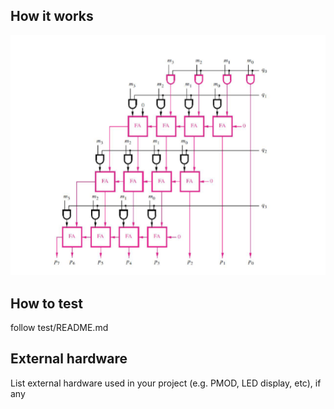 <!---

This file is used to generate your project datasheet. Please fill in the information below and delete any unused
sections.

You can also include images in this folder and reference them in the markdown. Each image must be less than
512 kb in size, and the combined size of all images must be less than 1 MB.
-->

## How it works


![Block Diagram](diagram.png)

## How to test

follow test/README.md

## External hardware

List external hardware used in your project (e.g. PMOD, LED display, etc), if any
